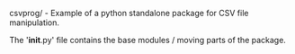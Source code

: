 csvprog/ - Example of a python standalone package for CSV file manipulation.

The '__init__.py' file contains the base modules / moving parts of the package.
